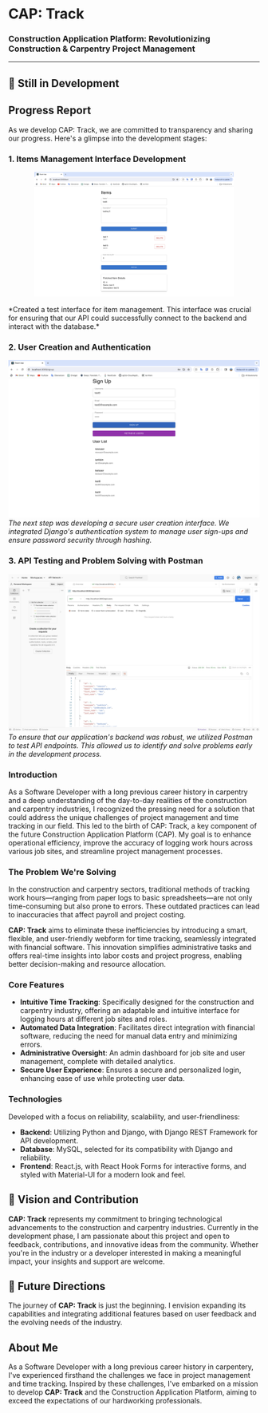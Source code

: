 # CAP: Track
### Construction Application Platform: Revolutionizing Construction & Carpentry Project Management

---

## 🚧 Still in Development

## Progress Report

As we develop CAP: Track, we are committed to transparency and sharing our progress. Here's a glimpse into the development stages:

### 1. Items Management Interface Development

<p align="center">
  <img src="/progress%20images/forum_test.png" alt="Items Management Interface" width="400">
</p>
*Created a test interface for item management. This interface was crucial for ensuring that our API could successfully connect to the backend and interact with the database.*

### 2. User Creation and Authentication

![User Signup Interface](/progress%20images/user_signup_test.png)
*The next step was developing a secure user creation interface. We integrated Django's authentication system to manage user sign-ups and ensure password security through hashing.*

### 3. API Testing and Problem Solving with Postman

![Postman API Testing](/progress%20images/postman_aip_testing.png)
*To ensure that our application's backend was robust, we utilized Postman to test API endpoints. This allowed us to identify and solve problems early in the development process.*

### Introduction

As a Software Developer with a long previous career history in carpentry and a deep understanding of the day-to-day realities of the construction and carpentry industries, I recognized the pressing need for a solution that could address the unique challenges of project management and time tracking in our field. This led to the birth of CAP: Track, a key component of the future Construction Application Platform (CAP). My goal is to enhance operational efficiency, improve the accuracy of logging work hours across various job sites, and streamline project management processes.

### The Problem We're Solving

In the construction and carpentry sectors, traditional methods of tracking work hours—ranging from paper logs to basic spreadsheets—are not only time-consuming but also prone to errors. These outdated practices can lead to inaccuracies that affect payroll and project costing. 

**CAP: Track** aims to eliminate these inefficiencies by introducing a smart, flexible, and user-friendly webform for time tracking, seamlessly integrated with financial software. This innovation simplifies administrative tasks and offers real-time insights into labor costs and project progress, enabling better decision-making and resource allocation.

### Core Features

- **Intuitive Time Tracking**: Specifically designed for the construction and carpentry industry, offering an adaptable and intuitive interface for logging hours at different job sites and roles.
- **Automated Data Integration**: Facilitates direct integration with financial software, reducing the need for manual data entry and minimizing errors.
- **Administrative Oversight**: An admin dashboard for job site and user management, complete with detailed analytics.
- **Secure User Experience**: Ensures a secure and personalized login, enhancing ease of use while protecting user data.

### Technologies

Developed with a focus on reliability, scalability, and user-friendliness:
- **Backend**: Utilizing Python and Django, with Django REST Framework for API development.
- **Database**: MySQL, selected for its compatibility with Django and reliability.
- **Frontend**: React.js, with React Hook Forms for interactive forms, and styled with Material-UI for a modern look and feel.

## 🌟 Vision and Contribution

**CAP: Track** represents my commitment to bringing technological advancements to the construction and carpentry industries. Currently in the development phase, I am passionate about this project and open to feedback, contributions, and innovative ideas from the community. Whether you're in the industry or a developer interested in making a meaningful impact, your insights and support are welcome.

## 🔮 Future Directions

The journey of **CAP: Track** is just the beginning. I envision expanding its capabilities and integrating additional features based on user feedback and the evolving needs of the industry.

## About Me

As a Software Developer with a long previous career history in carpentery, I've experienced firsthand the challenges we face in project management and time tracking. Inspired by these challenges, I've embarked on a mission to develop **CAP: Track** and the Construction Application Platform, aiming to exceed the expectations of our hardworking professionals.
